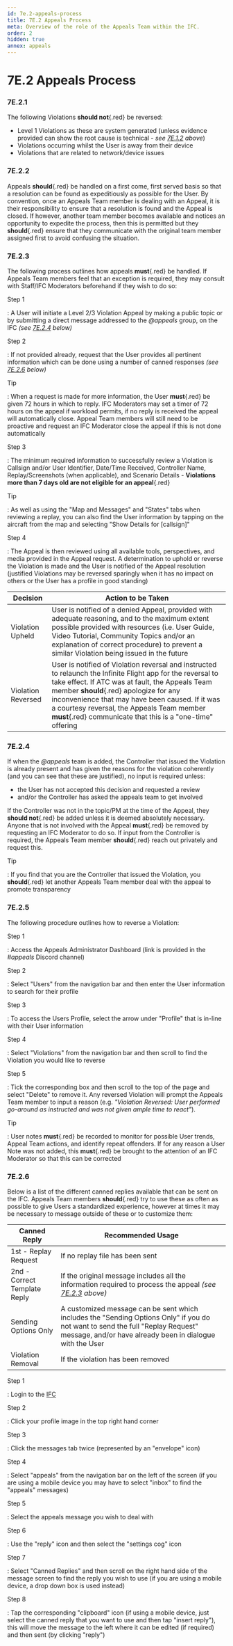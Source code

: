 ```yaml
---
id: 7e.2-appeals-process
title: 7E.2 Appeals Process
meta: Overview of the role of the Appeals Team within the IFC.
order: 2
hidden: true
annex: appeals
---
```




# 7E.2 Appeals Process



### 7E.2.1

The following Violations **should not**{.red} be reversed:

- Level 1 Violations as these are system generated (unless evidence provided can show the root cause is technical - *see [7E.1.2](/guide/atc-manual/7e.-appeals/7e.1-overview#7e.1.2) above*)
- Violations occurring whilst the User is away from their device
- Violations that are related to network/device issues



### 7E.2.2

Appeals **should**{.red} be handled on a first come, first served basis so that a resolution can be found as expeditiously as possible for the User. By convention, once an Appeals Team member is dealing with an Appeal, it is their responsibility to ensure that a resolution is found and the Appeal is closed. If however, another team member becomes available and notices an opportunity to expedite the process, then this is permitted but they **should**{.red} ensure that they communicate with the original team member assigned first to avoid confusing the situation.



### 7E.2.3

The following process outlines how appeals **must**{.red} be handled. If Appeals Team members feel that an exception is required, they may consult with Staff/IFC Moderators beforehand if they wish to do so:



Step 1

: A User will initiate a Level 2/3 Violation Appeal by making a public topic or by submitting a direct message addressed to the *@appeals* group, on the IFC *(see [7E.2.4](/guide/atc-manual/7e.-appeals/7e.2-appeals-process#7e.2.4) below)*



Step 2

: If not provided already, request that the User provides all pertinent information which can be done using a number of canned responses *(see [7E.2.6](/guide/atc-manual/7e.-appeals/7e.2-appeals-process#7e.2.6) below)*



Tip

: When a request is made for more information, the User **must**{.red} be given 72 hours in which to reply. IFC Moderators may set a timer of 72 hours on the appeal if workload permits, if no reply is received the appeal will automatically close. Appeal Team members will still need to be proactive and request an IFC Moderator close the appeal if this is not done automatically



Step 3

: The minimum required information to successfully review a Violation is Callsign and/or User Identifier, Date/Time Received, Controller Name, Replay/Screenshots (when applicable), and Scenario Details - **Violations more than 7 days old are not eligible for an appeal**{.red}



Tip

: As well as using the "Map and Messages" and "States" tabs when reviewing a replay, you can also find the User information by tapping on the aircraft from the map and selecting "Show Details for [callsign]"



Step 4

: The Appeal is then reviewed using all available tools, perspectives, and media provided in the Appeal request. A determination to uphold or reverse the Violation is made and the User is notified of the Appeal resolution (justified Violations may be reversed sparingly when it has no impact on others or the User has a profile in good standing)



| Decision           | Action to be Taken                                           |
| ------------------ | ------------------------------------------------------------ |
| Violation Upheld   | User is notified of a denied Appeal, provided with adequate reasoning, and to the maximum extent possible provided with resources (i.e. User Guide, Video Tutorial, Community Topics and/or an explanation of correct procedure) to prevent a similar Violation being issued in the future |
| Violation Reversed | User is notified of Violation reversal and instructed to relaunch the Infinite Flight app for the reversal to take effect. If ATC was at fault, the Appeals Team member **should**{.red} apologize for any inconvenience that may have been caused. If it was a courtesy reversal, the Appeals Team member **must**{.red} communicate that this is a "one-time" offering |



### 7E.2.4

If when the *@appeals* team is added, the Controller that issued the Violation is already present and has given the reasons for the violation coherently (and you can see that these are justified), no input is required unless:

- the User has not accepted this decision and requested a review
- and/or the Controller has asked the appeals team to get involved

If the Controller was not in the topic/PM at the time of the Appeal, they **should not**{.red} be added unless it is deemed absolutely necessary. Anyone that is not involved with the Appeal **must**{.red} be removed by requesting an IFC Moderator to do so. If input from the Controller is required, the Appeals Team member **should**{.red} reach out privately and request this. 



Tip

: If you find that you are the Controller that issued the Violation, you **should**{.red} let another Appeals Team member deal with the appeal to promote transparency



### 7E.2.5

The following procedure outlines how to reverse a Violation:



Step 1

: Access the Appeals Administrator Dashboard (link is provided in the *#appeals* Discord channel)



Step 2

: Select "Users" from the navigation bar and then enter the User information to search for their profile



Step 3

: To access the Users Profile, select the arrow under "Profile" that is in-line with their User information



Step 4

: Select "Violations" from the navigation bar and then scroll to find the Violation you would like to reverse



Step 5

: Tick the corresponding box and then scroll to the top of the page and select "Delete" to remove it. Any reversed Violation will prompt the Appeals Team member to input a reason (e.g. *"Violation Reversed: User performed go-around as instructed and was not given ample time to react"*). 



Tip

: User notes **must**{.red} be recorded to monitor for possible User trends, Appeal Team actions, and identify repeat offenders. If for any reason a User Note was not added, this **must**{.red} be brought to the attention of an IFC Moderator so that this can be corrected



### 7E.2.6

Below is a list of the different canned replies available that can be sent on the IFC. Appeals Team members **should**{.red} try to use these as often as possible to give Users a standardized experience, however at times it may be necessary to message outside of these or to customize them:



| Canned Reply                 | Recommended Usage                                            |
| ---------------------------- | ------------------------------------------------------------ |
| 1st - Replay Request         | If no replay file has been sent                              |
| 2nd - Correct Template Reply | If the original message includes all the information required to process the appeal *(see [7E.2.3](/guide/atc-manual/7e.-appeals/7e.2-appeals-process#7e.2.3) above)* |
| Sending Options Only         | A customized message can be sent which includes the "Sending Options Only" if you do not want to send the full "Replay Request" message, and/or have already been in dialogue with the User |
| Violation Removal            | If the violation has been removed                            |



Step 1

: Login to the [IFC](https://community.infiniteflight.com)



Step 2

: Click your profile image in the top right hand corner



Step 3

: Click the messages tab twice (represented by an "envelope" icon)



Step 4

: Select "appeals" from the navigation bar on the left of the screen (if you are using a mobile device you may have to select "inbox" to find the "appeals" messages)



Step 5

: Select the appeals message you wish to deal with



Step 6

: Use the "reply" icon and then select the "settings cog" icon



Step 7

: Select "Canned Replies" and then scroll on the right hand side of the message screen to find the reply you wish to use (if you are using a mobile device, a drop down box is used instead)



Step 8

: Tap the corresponding "clipboard" icon (if using a mobile device, just select the canned reply that you want to use and then tap "insert reply"), this will move the message to the left where it can be edited (if required) and then sent (by clicking "reply")